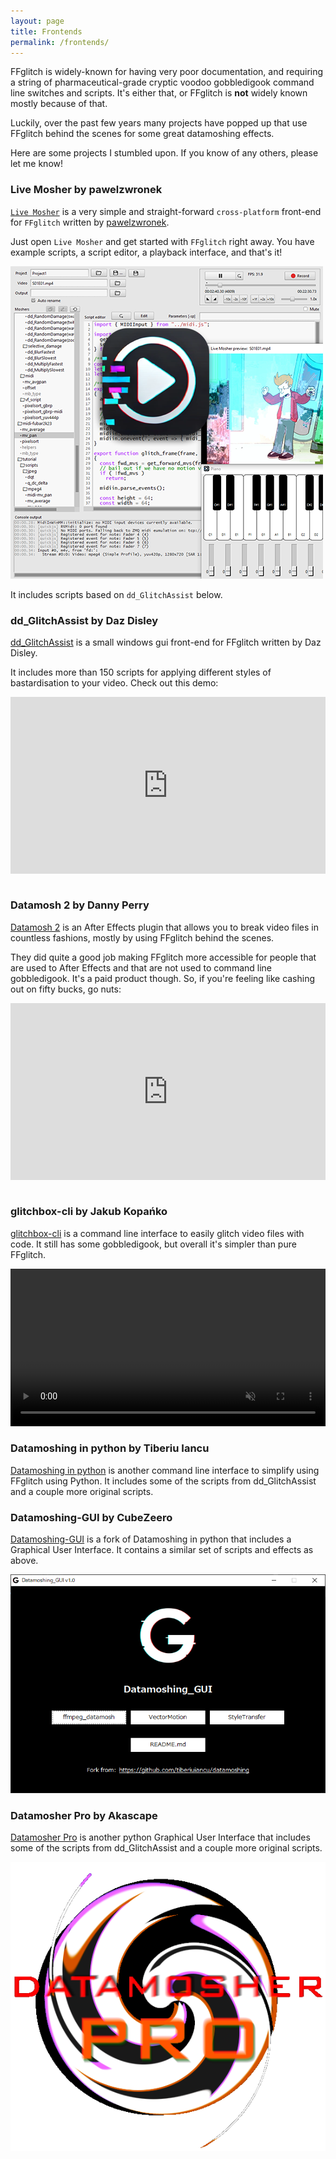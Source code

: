 ```yaml
---
layout: page
title: Frontends
permalink: /frontends/
---
```


<style>.embed-container { position: relative; padding-bottom: 56.25%; height: 0; overflow: hidden; max-width: 100%; } .embed-container iframe, .embed-container object, .embed-container embed { position: absolute; top: 0; left: 0; width: 100%; height: 100%; }</style>

FFglitch is widely-known for having very poor documentation, and
requiring a string of pharmaceutical-grade cryptic voodoo gobbledigook
command line switches and scripts. It's either that, or FFglitch is
**not** widely known mostly because of that.

Luckily, over the past few years many projects have popped up that use
FFglitch behind the scenes for some great datamoshing effects.

Here are some projects I stumbled upon. If you know of any others,
please let me know!

### Live Mosher by pawelzwronek

[`Live Mosher`](https://github.com/pawelzwronek/LiveMosher) is a very simple and
straight-forward `cross-platform` front-end for `FFglitch` written by
[pawelzwronek](https://github.com/pawelzwronek).

Just open `Live Mosher` and get started with `FFglitch` right away.
You have example scripts, a script editor, a playback interface, and that's it!

![Live Mosher v1.0](/assets/images/live_mosher_v1_0.png)

It includes scripts based on `dd_GlitchAssist` below.

### dd_GlitchAssist by Daz Disley

[dd_GlitchAssist](http://dazdisley.co.uk/#!/page:./dd_GlitchAssist/)
is a small windows gui front-end for FFglitch written by Daz Disley.

It includes more than 150 scripts for applying different styles of
bastardisation to your video. Check out this demo:

<div class='embed-container'><iframe src="https://www.youtube.com/embed/0j_tD54Dsvk?feature=oembed&enablejsapi=1" title="YouTube video player" frameborder="0" allow="accelerometer; autoplay; clipboard-write; encrypted-media; gyroscope; picture-in-picture" allowfullscreen></iframe></div><br>

### Datamosh 2 by Danny Perry

[Datamosh 2](https://aescripts.com/datamosh/) is an After Effects
plugin that allows you to break video files in countless fashions,
mostly by using FFglitch behind the scenes.

They did quite a good job making FFglitch more accessible for people
that are used to After Effects and that are not used to command line
gobbledigook. It's a paid product though. So, if you're feeling like
cashing out on fifty bucks, go nuts:

<div class='embed-container'><iframe src="https://www.youtube.com/embed/aJpDIu4P9QY?feature=oembed&enablejsapi=1" title="YouTube video player" frameborder="0" allow="accelerometer; autoplay; clipboard-write; encrypted-media; gyroscope; picture-in-picture" allowfullscreen></iframe></div><br>

### glitchbox-cli by Jakub Kopańko

[glitchbox-cli](https://github.com/pcktm/glitchbox-cli) is a
command line interface to easily glitch video files with code.
It still has some gobbledigook, but overall it's simpler than pure
FFglitch.

<video preload="auto" loop autoplay muted controls width="100%">
  <source src="/assets/images/glitchbox-cli-banner.mp4" type="video/mp4">
</video>

### Datamoshing in python by Tiberiu Iancu

[Datamoshing in python](https://github.com/tiberiuiancu/datamoshing) is
another command line interface to simplify using FFglitch using Python.
It includes some of the scripts from dd_GlitchAssist and a couple more
original scripts.

### Datamoshing-GUI by CubeZeero

[Datamoshing-GUI](https://github.com/CubeZeero/datamoshing_GUI) is a
fork of Datamoshing in python that includes a Graphical User Interface.
It contains a similar set of scripts and effects as above.

![Datamoshing-GUI](/assets/images/Datamoshing_GUI.png)

### Datamosher Pro by Akascape

[Datamosher Pro](https://pythonrepo.com/repo/Akascape-Datamosher-Pro-python-video)
is another python Graphical User Interface that includes some of the
scripts from dd_GlitchAssist and a couple more original scripts.

![Datamosher Pro](/assets/images/Datamosher-Pro.png)
